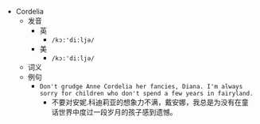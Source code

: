 - Cordelia
  - 发音
    - 英
      - `/kɔ:'di:ljə/`
    - 美
      - `/kɔ:'di:ljə/`
  - 词义
  - 例句
    - `Don't grudge Anne Cordelia her fancies, Diana. I'm always sorry for children who don't spend a few years in fairyland.`
      - 不要对安妮.科迪莉亚的想象力不满，戴安娜，我总是为没有在童话世界中度过一段岁月的孩子感到遗憾。

